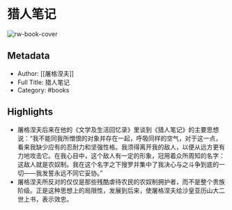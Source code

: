 # 猎人笔记

![rw-book-cover](https://cdn.weread.qq.com/weread/cover/39/YueWen_935992/s_YueWen_935992.jpg)

## Metadata
- Author: [[屠格涅夫]]
- Full Title: 猎人笔记
- Category: #books

## Highlights
- 屠格涅夫后来在他的《文学及生活回忆录》里谈到《猎人笔记》的主要思想说：“我不能同我所憎恨的对象并存在一起，呼吸同样的空气，对于这一点，看来我缺少应有的忍耐力和坚强性格。我须得离开我的敌人，以便从远方更有力地攻击它。在我心目中，这个敌人有一定的形象，冠用着众所周知的名字：这敌人就是农奴制。我在这个名字之下搜罗并集中了我决心与之斗争到底的一切——我发誓永远不同它妥协。”
- 屠格涅夫所反对的仅仅是那些残酷虐待农民的农奴制拥护者，而不是整个贵族阶级。正是这种思想上的局限性，发展到后来，使屠格涅夫给沙皇亚历山大二世上书，表示效忠。

